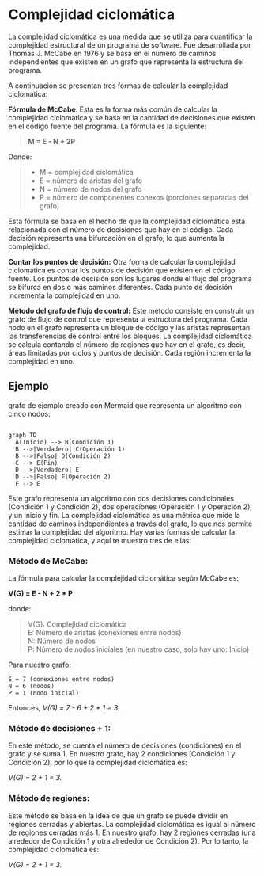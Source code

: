 # Complejidad ciclomática

La complejidad ciclomática es una medida que se utiliza para cuantificar la complejidad estructural de un programa de software. Fue desarrollada por Thomas J. McCabe en 1976 y se basa en el número de caminos independientes que existen en un grafo que representa la estructura del programa.

A continuación se presentan tres formas de calcular la complejidad ciclomática:

**Fórmula de McCabe**: Esta es la forma más común de calcular la complejidad ciclomática y se basa en la cantidad de decisiones que existen en el código fuente del programa. La fórmula es la siguiente:
> **M = E - N + 2P**

Donde:

> - M = complejidad ciclomática
> - E = número de aristas del grafo
> - N = número de nodos del grafo
> - P = número de componentes conexos (porciones separadas del grafo)

Esta fórmula se basa en el hecho de que la complejidad ciclomática está relacionada con el número de decisiones que hay en el código. Cada decisión representa una bifurcación en el grafo, lo que aumenta la complejidad.

**Contar los puntos de decisión:** Otra forma de calcular la complejidad ciclomática es contar los puntos de decisión que existen en el código fuente. Los puntos de decisión son los lugares donde el flujo del programa se bifurca en dos o más caminos diferentes. Cada punto de decisión incrementa la complejidad en uno.

**Método del grafo de flujo de control:** Este método consiste en construir un grafo de flujo de control que representa la estructura del programa. Cada nodo en el grafo representa un bloque de código y las aristas representan las transferencias de control entre los bloques. La complejidad ciclomática se calcula contando el número de regiones que hay en el grafo, es decir, áreas limitadas por ciclos y puntos de decisión. Cada región incrementa la complejidad en uno.


## Ejemplo

grafo de ejemplo creado con Mermaid que representa un algoritmo con cinco nodos:

```mermaid

graph TD
  A(Inicio) --> B(Condición 1)
  B -->|Verdadero| C(Operación 1)
  B -->|Falso| D(Condición 2)
  C --> E(Fin)
  D -->|Verdadero| E
  D -->|Falso| F(Operación 2)
  F --> E
```

Este grafo representa un algoritmo con dos decisiones condicionales (Condición 1 y Condición 2), dos operaciones (Operación 1 y Operación 2), y un inicio y fin. La complejidad ciclomática es una métrica que mide la cantidad de caminos independientes a través del grafo, lo que nos permite estimar la complejidad del algoritmo. Hay varias formas de calcular la complejidad ciclomática, y aquí te muestro tres de ellas:

### Método de McCabe:
La fórmula para calcular la complejidad ciclomática según McCabe es:  

**V(G) = E - N + 2 * P**

donde:  

> V(G): Complejidad ciclomática  
> E: Número de aristas (conexiones entre nodos)  
> N: Número de nodos  
> P: Número de nodos iniciales (en nuestro caso, solo hay uno: Inicio)  

Para nuestro grafo:
```
E = 7 (conexiones entre nodos)
N = 6 (nodos)
P = 1 (nodo inicial)  
```

Entonces, *V(G) = 7 - 6 + 2 * 1 = 3.*

### Método de decisiones + 1:
En este método, se cuenta el número de decisiones (condiciones) en el grafo y se suma 1. En nuestro grafo, hay 2 condiciones (Condición 1 y Condición 2), por lo que la complejidad ciclomática es:   

*V(G) = 2 + 1 = 3.*

### Método de regiones:
Este método se basa en la idea de que un grafo se puede dividir en regiones cerradas y abiertas. La complejidad ciclomática es igual al número de regiones cerradas más 1. En nuestro grafo, hay 2 regiones cerradas (una alrededor de Condición 1 y otra alrededor de Condición 2). Por lo tanto, la complejidad ciclomática es:  

*V(G) = 2 + 1 = 3.*
